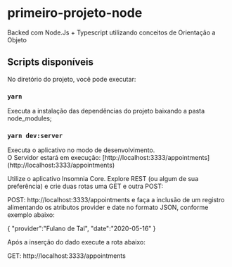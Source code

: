 # primeiro-projeto-node
Backed com Node.Js + Typescript utilizando conceitos de Orientação a Objeto

## Scripts disponíveis

No diretório do projeto, você pode executar:

### `yarn`

Executa a instalação das dependências do projeto baixando a pasta node_modules;

### `yarn dev:server`

Executa o aplicativo no modo de desenvolvimento. <br>
O Servidor estará em execução: [http://localhost:3333/appointments] (http://localhost:3333/appointments)

Utilize o aplicativo Insomnia Core. Explore REST (ou algum de sua preferência) e crie duas rotas uma GET e outra POST:

POST: http://localhost:3333/appointments e faça a inclusão de um registro alimentando os atributos provider e date no formato JSON, conforme exemplo abaixo:

{
    "provider":"Fulano de Tal",
    "date":"2020-05-16"
}

Após a inserção do dado execute a rota abaixo:

GET: http://localhost:3333/appointments
